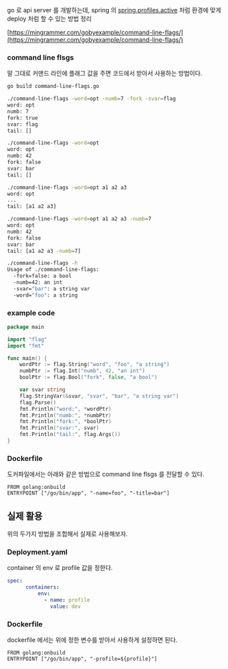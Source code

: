 go 로 api server 를 개발하는데, spring 의 [spring.profiles.active](http://spring.profiles.active) 처럼 환경에 맞게 deploy 처럼 할 수 있는 방법 정리

[https://mingrammer.com/gobyexample/command-line-flags/](https://mingrammer.com/gobyexample/command-line-flags/)

### command line flsgs

말 그대로 커맨드 라인에 플래그 값을 주면 코드에서 받아서 사용하는 방법이다.

```bash
go build command-line-flags.go

./command-line-flags -word=opt -numb=7 -fork -svar=flag
word: opt
numb: 7
fork: true
svar: flag
tail: []

./command-line-flags -word=opt
word: opt
numb: 42
fork: false
svar: bar
tail: []

./command-line-flags -word=opt a1 a2 a3
word: opt
...
tail: [a1 a2 a3]

./command-line-flags -word=opt a1 a2 a3 -numb=7
word: opt
numb: 42
fork: false
svar: bar
tail: [a1 a2 a3 -numb=7]

./command-line-flags -h
Usage of ./command-line-flags:
  -fork=false: a bool
  -numb=42: an int
  -svar="bar": a string var
  -word="foo": a string
```

### example code

```go
package main

import "flag"
import "fmt"

func main() {
	wordPtr := flag.String("word", "foo", "a string")
	numbPtr := flag.Int("numb", 42, "an int")
	boolPtr := flag.Bool("fork", false, "a bool")

	var svar string
	flag.StringVar(&svar, "svar", "bar", "a string var")
	flag.Parse()
	fmt.Println("word:", *wordPtr)
	fmt.Println("numb:", *numbPtr)
	fmt.Println("fork:", *boolPtr)
	fmt.Println("svar:", svar)
	fmt.Println("tail:", flag.Args())
}
```

### Dockerfile

도커파일에서는 아래와 같은 방법으로 command line flsgs 를 전달할 수 있다.

```docker
FROM golang:onbuild
ENTRYPOINT ["/go/bin/app", "-name=foo", "-title=bar"]
```
## 실제 활용

위의 두가지 방법을 조합해서 실제로 사용해보자.

### Deployment.yaml

container 의 env 로 profile 값을 정한다.

```yaml
spec:
      containers:
          env:
            - name: profile
              value: dev
```

### Dockerfile

dockerfile 에서는 위에 정한 변수를 받아서 사용하게 설정하면 된다.

```docker
FROM golang:onbuild
ENTRYPOINT ["/go/bin/app", "-profile=${profile}"]
```